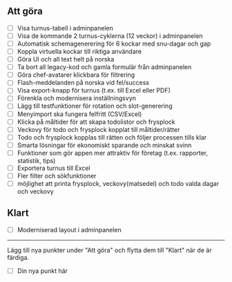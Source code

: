 ## Att göra
- [ ] Visa turnus-tabell i adminpanelen
- [ ] Visa de kommande 2 turnus-cyklerna (12 veckor) i adminpanelen
- [ ] Automatisk schemagenerering för 6 kockar med snu-dagar och gap
- [ ] Koppla virtuella kockar till riktiga användare
- [ ] Göra UI och all text helt på norska
- [ ] Ta bort all legacy-kod och gamla formulär från adminpanelen
- [ ] Göra chef-avatarer klickbara för filtrering
- [ ] Flash-meddelanden på norska vid fel/success
- [ ] Visa export-knapp för turnus (t.ex. till Excel eller PDF)
- [ ] Förenkla och modernisera inställningsvyn
- [ ] Lägg till testfunktioner för rotation och slot-generering
- [ ] Menyimport ska fungera felfritt (CSV/Excel)
- [ ] Klicka på måltider för att skapa todolistor och frysplock
- [ ] Veckovy för todo och frysplock kopplat till måltider/rätter
- [ ] Todo och frysplock kopplas till rätten och följer processen tills klar
- [ ] Smarta lösningar för ekonomiskt sparande och minskat svinn
- [ ] Funktioner som gör appen mer attraktiv för företag (t.ex. rapporter, statistik, tips)
- [ ] Exportera turnus till Excel
- [ ] Fler filter och sökfunktioner
- [ ] möjlighet att printa frysplock, veckovy(matsedel) och todo valda dagar och veckovy
## Klart
- [ ] Moderniserad layout i adminpanelen

---
Lägg till nya punkter under "Att göra" och flytta dem till "Klart" när de är färdiga.
- [ ] Din nya punkt här